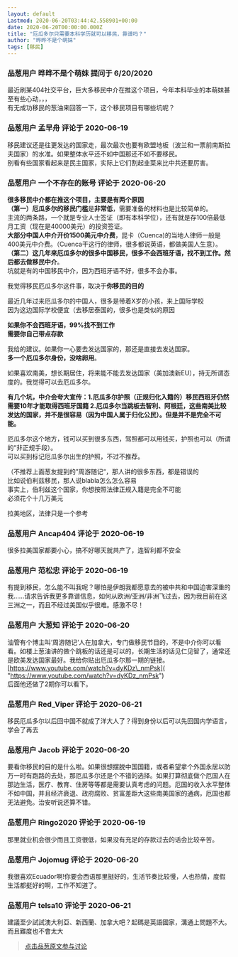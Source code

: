 ```yaml
---
layout: default
Lastmod: 2020-06-20T03:44:42.558901+00:00
date: 2020-06-20T00:00:00.000Z
title: "厄瓜多尔只需要本科学历就可以移民，靠谱吗？"
author: "晔晔不是个萌妹"
tags: [移民]
---
```



### 品葱用户 **晔晔不是个萌妹** 提问于 6/20/2020
    
最近刷某404社交平台，巨大多移民中介在推这个项目，今年本科毕业的本萌妹甚至有些心动，，，  
有无成功移民的葱油来回答一下，这个移民项目有哪些坑呢？
    
                

### 品葱用户 **孟早舟** 评论于 2020-06-19
        
移民建议还是往更发达的国家走，最次最次也要有欧盟地板（波兰和一票前南斯拉夫国家）的水准。如果整体水平还不如中国那还不如不要移民。  
别看有些国家看起来是民主国家，实际上它们割起韭菜来比中共还要厉害。
        
                

### 品葱用户 **一个不存在的账号** 评论于 2020-06-20
        
**很多移民中介都在推这个项目，主要是有两个原因**  
**（第一）**厄瓜多尔的移民**门槛**是**非常低**，需要准备的材料也是比较简单的。  
主流的两条路，一个就是专业人士签证（即有本科学位），还有就是存100倍最低月工资（现在是40000美元）的投资签证。  
**大部分中国人中介开价1500美元中介费**，昆卡（Cuenca)的当地人律师一般是400美元中介费。（Cuenca干这行的律师，很多都说英语，都做美国人生意）。  
**（第二）**这几年来厄瓜多尔的**很多中国移民，很多不会西班牙语，找不到工作。然后都去做移民中介**。  
坑就是有的中国移民中介，因为西班牙语不好，很多不会办事。  
  
  
我觉得移民厄瓜多尔这件事，取决于**你移民的目的**  
  
最近几年过来厄瓜多尔的中国人，很多是带着X岁的小孩，来上国际学校  
因为这边国际学校便宜（去移居泰国的，很多也是类似的原因  
  
**如果你不会西班牙语，99%找不到工作**  
**需要你自己带点存款**  
  
我给的建议。如果你一心要去发达国家的，那还是直接去发达国家。  
**多一个厄瓜多尔身份，没啥卵用**。  
  
如果喜欢南美，想长期居住，将来能不能去发达国家（美加澳新EU），持无所谓态度的。我觉得可以去厄瓜多尔。  
  
**有几个坑，中介会夸大宣传：1.厄瓜多尔护照（正规归化入籍的）移民西班牙仍然需要10年才能取得西班牙国籍 2.厄瓜多尔当跳板去智利、阿根廷，这些南美比较发达的国家，并不是很容易（因为中国人属于归化公民）。但是并不是完全不可能。**  
  
厄瓜多尔这个地方，钱可以买到很多东西，驾照都可以用钱买，护照也可以（所谓的“非正规手段）。  
可以买到标记厄瓜多尔出生的护照，不过不推荐。  
  
（不推荐上面葱友提到的”周游随记“，那人讲的很多东西，都是错误的  
比如说伯利兹移民，那人说blabla怎么怎么容易  
事实上，伯利兹这个国家，你想按照法律正规入籍是完全不可能  
必须花个十几万美元  
  
拉美地区，法律只是一个参考
        
                

### 品葱用户 **Ancap404** 评论于 2020-06-19
        
很多拉美国家都要小心，搞不好哪天就共产了，连智利都不安全
        
                

### 品葱用户 **范松忠** 评论于 2020-06-19
        
有提到移民，怎么能不叫我呢？哪怕是伊朗我都愿意去的被中共和中国迫害深重的我……请求告诉我更多靠谱信息，如何从欧洲/亚洲/非洲飞过去，因为我目前在这三洲之一，而且不经过美国似乎很难。感激不尽！
        
                

### 品葱用户 **大葱知** 评论于 2020-06-20
        
油管有个博主叫‘周游随记‘人在加拿大，专门做移民节目的，不是中介你可以看看。如楼上葱油讲的做个跳板的话还是可以的，长期生活的话见仁见智了，通常还是欧美发达国家最好。我给你贴出厄瓜多尔那一期的链接。  
[https://www.youtube.com/watch?v=dyKDz\_nmPsk]( "https://www.youtube.com/watch?v=dyKDz_nmPsk")  
后面他还做了2期你可以看下。
        
                

### 品葱用户 **Red_Viper** 评论于 2020-06-21
        
移民厄瓜多尔以后回中国不就成了洋大人了？得到身份以后可以先回国内学语言，学会了再去
        
                

### 品葱用户 **Jacob** 评论于 2020-06-20
        
要看你移民的目的是什么啦。如果很想摆脱中国国籍，或者希望拿个外国永居以防万一时有跑路的去处，那厄瓜多尔还是个不错的选择。如果打算彻底做个厄国人在那边生活，医疗、教育、住房等等都是需要认真考虑的问题。厄国的收入水平整体不如中国，并且经济衰退、政府腐败、贫富差距大这些南美国家的通病，厄国也都无法避免。治安听说还算不错。
        
                

### 品葱用户 **Ringo2020** 评论于 2020-06-19
        
那里就业机会很少而且工资很低，如果没有充足的存款过去的话会比较辛苦。
        
                

### 品葱用户 **Jojomug** 评论于 2020-06-20
        
我很喜欢Ecuador啊!你要会西语那里挺好的，生活节奏比较慢，人也热情，度假生活都挺好的啊，工作不知道了。
        
                

### 品葱用户 **telsa10** 评论于 2020-06-21
        
建議至少試試澳大利亞、新西蘭、加拿大吧？起碼是英語國家，溝通上問題不大。而且難度也不會太大
        
                





> [点击品葱原文参与讨论](https://pincong.rocks/question/27475)

